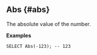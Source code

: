 ## Abs {#abs}

The absolute value of the number.

**Examples**

```yql
SELECT Abs(-123); -- 123
```
